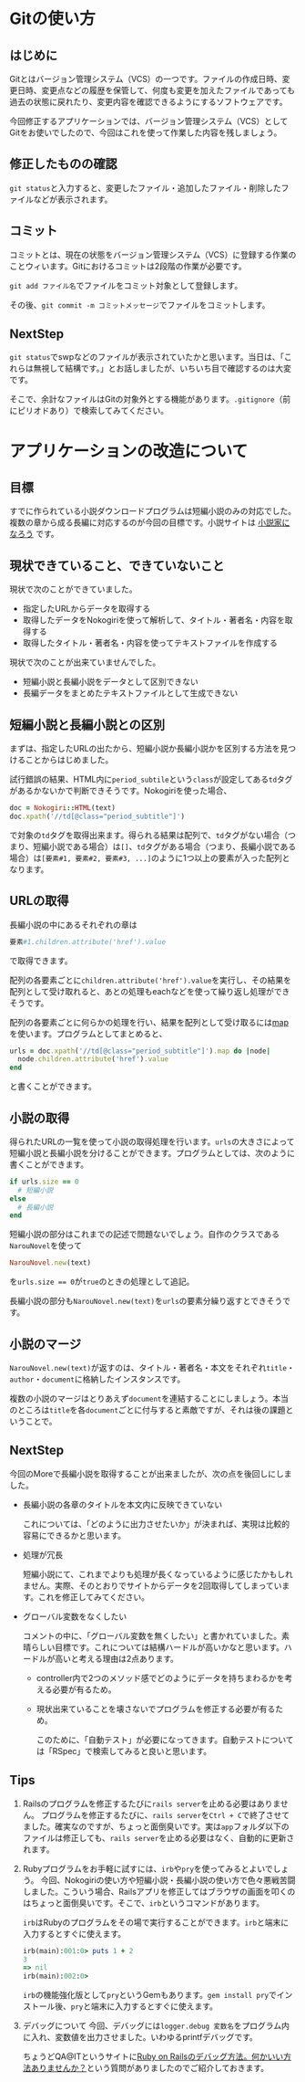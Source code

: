 # Gitの使い方
## はじめに

Gitとはバージョン管理システム（VCS）の一つです。ファイルの作成日時、変更日時、変更点などの履歴を保管して、何度も変更を加えたファイルであっても過去の状態に戻れたり、変更内容を確認できるようにするソフトウェアです。

今回修正するアプリケーションでは、バージョン管理システム（VCS）としてGitをお使いでしたので、今回はこれを使って作業した内容を残しましょう。

## 修正したものの確認

`git status`と入力すると、変更したファイル・追加したファイル・削除したファイルなどが表示されます。

## コミット

コミットとは、現在の状態をバージョン管理システム（VCS）に登録する作業のことウィいます。Gitにおけるコミットは2段階の作業が必要です。

`git add ファイル名`でファイルをコミット対象として登録します。

その後、`git commit -m コミットメッセージ`でファイルをコミットします。

## NextStep

`git status`でswpなどのファイルが表示されていたかと思います。当日は、「これらは無視して結構です。」とお話しましたが、いちいち目で確認するのは大変です。

そこで、余計なファイルはGitの対象外とする機能があります。`.gitignore`（前にピリオドあり）で検索してみてください。

# アプリケーションの改造について
## 目標

すでに作られている小説ダウンロードプログラムは短編小説のみの対応でした。複数の章から成る長編に対応するのが今回の目標です。小説サイトは
[小説家になろう](http://syosetu.com/)
です。

## 現状できていること、できていないこと

現状で次のことができていました。

* 指定したURLからデータを取得する
* 取得したデータをNokogiriを使って解析して、タイトル・著者名・内容を取得する
* 取得したタイトル・著者名・内容を使ってテキストファイルを作成する

現状で次のことが出来ていませんでした。

* 短編小説と長編小説をデータとして区別できない
* 長編データをまとめたテキストファイルとして生成できない

## 短編小説と長編小説との区別

まずは、指定したURLの出たから、短編小説か長編小説かを区別する方法を見つけることからはじめました。

試行錯誤の結果、HTML内に`period_subtile`という`class`が設定してある`td`タグがあるかないかで判断できそうです。Nokogiriを使った場合、

```ruby
doc = Nokogiri::HTML(text)
doc.xpath('//td[@class="period_subtitle"]')
```

で対象の`td`タグを取得出来ます。得られる結果は配列で、`td`タグがない場合（つまり、短編小説である場合）は`[]`、`td`タグがある場合（つまり、長編小説である場合）は`[要素#1, 要素#2, 要素#3, ...]`のように1つ以上の要素が入った配列となります。

## URLの取得

長編小説の中にあるそれぞれの章は

```ruby
要素#1.children.attribute('href').value
```

で取得できます。

配列の各要素ごとに`children.attribute('href').value`を実行し、その結果を配列として受け取れると、あとの処理もeachなどを使って繰り返し処理ができそうです。

配列の各要素ごとに何らかの処理を行い、結果を配列として受け取るには[map](http://doc.ruby-lang.org/ja/1.9.3/method/Enumerable/i/collect.html)を使います。プログラムとしてまとめると、

```ruby
urls = doc.xpath('//td[@class="period_subtitle"]').map do |node|
  node.children.attribute('href').value
end
```

と書くことができます。

## 小説の取得

得られたURLの一覧を使って小説の取得処理を行います。`urls`の大きさによって短編小説と長編小説を分けることができます。プログラムとしては、次のように書くことができます。

```ruby
if urls.size == 0
  # 短編小説
else
  # 長編小説
end
```

短編小説の部分はこれまでの記述で問題ないでしょう。自作のクラスである`NarouNovel`を使って

```ruby
NarouNovel.new(text)
```

を`urls.size == 0`が`true`のときの処理として追記。

長編小説の部分も`NarouNovel.new(text)`を`urls`の要素分繰り返すとできそうです。

## 小説のマージ

`NarouNovel.new(text)`が返すのは、タイトル・著者名・本文をそれぞれ`title`・`author`・`document`に格納したインスタンスです。

複数の小説のマージはとりあえず`document`を連結することにしましょう。本当のところは`title`を各`document`ごとに付与すると素敵ですが、それは後の課題ということで。

## NextStep

今回のMoreで長編小説を取得することが出来ましたが、次の点を後回しにしました。

* 長編小説の各章のタイトルを本文内に反映できていない

    これについては、「どのように出力させたいか」が決まれば、実現は比較的容易にできるかと思います。

* 処理が冗長

    短編小説にて、これまでよりも処理が長くなっているように感じたかもしれません。実際、そのとおりでサイトからデータを2回取得してしまっています。これを修正してみてください。

* グローバル変数をなくしたい

    コメントの中に、「グローバル変数を無くしたい」と書かれていました。素晴らしい目標です。これについては結構ハードルが高いかなと思います。ハードルが高いと考える理由は2点あります。

  - controller内で2つのメソッド感でどのようにデータを持ちまわるかを考える必要が有るため。
  - 現状出来ていることを壊さないでプログラムを修正する必要が有るため。

    このために、「自動テスト」が必要になってきます。自動テストについては「RSpec」で検索してみると良いと思います。

## Tips

1. Railsのプログラムを修正するたびに`rails server`を止める必要はありません。
    プログラムを修正するたびに、`rails server`を`Ctrl + C`で終了させてました。確実なのですが、ちょっと面倒臭いです。実は`app`フォルダ以下のファイルは修正しても、`rails server`を止める必要はなく、自動的に更新されます。

2. Rubyプログラムをお手軽に試すには、`irb`や`pry`を使ってみるとよいでしょう。
    今回、Nokogiriの使い方や短編小説・長編小説の使い方で色々悪戦苦闘しました。こういう場合、Railsアプリを修正してはブラウザの画面を叩くのはちょっと面倒臭いです。そこで、`irb`というコマンドがあります。

    `irb`はRubyのプログラムをその場で実行することができます。`irb`と端末に入力するとすぐに使えます。

    ```ruby
    irb(main):001:0> puts 1 + 2
    3
    => nil
    irb(main):002:0>
    ```

    `irb`の機能強化版として`pry`というGemもあります。`gem install pry`でインストール後、`pry`と端末に入力するとすぐに使えます。

3. デバッグについて
    今回、デバッグには`logger.debug 変数名`をプログラム内に入れ、変数値を出力させました。いわゆるprintfデバッグです。

    ちょうどQA@ITというサイトに[Ruby on Railsのデバッグ方法。何かいい方法ありませんか？](http://qa.atmarkit.co.jp/q/2914/)という質問がありましたのでご紹介しておきます。


